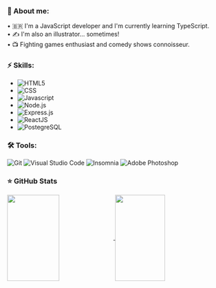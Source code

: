 <!-- ![](https://komarev.com/ghpvc/?username=jfsax&color=pink&style=flat) -->
<!-- ![header](https://capsule-render.vercel.app/api?type=slice&reversal=true&color=timeGradient&desc=Hello%World!) -->
<h3>📖 About me:</h3>
• 🇧🇷 I'm a JavaScript developer and I'm currently learning TypeScript. <br/>
• ✍️ I'm also an illustrator... sometimes! <br/>
• 📺 Fighting games enthusiast and comedy shows connoisseur.

<h3>⚡ Skills:</h3>
<p>
  <ul>
    <li><img alt="HTML5" src="https://img.shields.io/badge/HTML5-E34F26?style=for-the-badge&logo=html5&logoColor=white" /></li>
    <li><img alt="CSS" src="https://img.shields.io/badge/CSS3-1572B6?style=for-the-badge&logo=css3&logoColor=white" /></li>
    <li><img alt="Javascript" src="https://img.shields.io/badge/JavaScript-323330?style=for-the-badge&logo=javascript&logoColor=F7DF1E" /></li>
    <li><img alt="Node.js" src="https://img.shields.io/badge/Node.js-339933?style=for-the-badge&logo=nodedotjs&logoColor=white" /></li>
    <li><img alt="Express.js" src="https://img.shields.io/badge/Express.js-000000?style=for-the-badge&logo=express&logoColor=white" /></li>
    <li><img alt="ReactJS" src="https://img.shields.io/badge/React-20232A?style=for-the-badge&logo=react&logoColor=61DAFB" /></li>
    <li><img alt="PostegreSQL" src="https://img.shields.io/badge/PostgreSQL-316192?style=for-the-badge&logo=postgresql&logoColor=white" /></li>
  </ul>
</p>

<h3>🛠️ Tools:</h3>
<p>
  <img alt="Git" src="https://img.shields.io/badge/Git-F05032?style=for-the-badge&logo=git&logoColor=white" />
  <img alt="Visual Studio Code" src="https://img.shields.io/badge/Visual_Studio_Code-0078D4?style=for-the-badge&logo=visual%20studio%20code&logoColor=white" />
  <img alt="Insomnia" src="https://img.shields.io/badge/Insomnia-5849be?style=for-the-badge&logo=Insomnia&logoColor=white" />
  <img alt="Adobe Photoshop" src="https://img.shields.io/badge/Adobe-Photoshop-31A8FF?style=for-the-badge&logo=Adobe-Photoshop&labelColor=0a446b&logoWidth=15" />
</p>

<h3>⭐ GitHub Stats</h3>
<a href="https://github.com/jfsax">
  <img align="center" height="200" width="49%" src="https://github-readme-stats.vercel.app/api?username=jfsax&count_private=true&show_icons=true&theme=dracula&include_all_commits" />
</a>
<a href="https://github.com/jfsax">
  <img align="center" height="200" width="48%" src="https://github-readme-stats.vercel.app/api/top-langs/?username=jfsax&layout=compact&theme=dracula" />
</a>

<!--
**jfsax/jfsax** is a ✨ _special_ ✨ repository because its `README.md` (this file) appears on your GitHub profile.

Here are some ideas to get you started:

- 🔭 I’m currently working on ...
- 🌱 I’m currently learning ...
- 👯 I’m looking to collaborate on ...
- 🤔 I’m looking for help with ...
- 💬 Ask me about ...
- 📫 How to reach me: ...
-->
